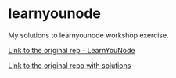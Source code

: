 # learnyounode
My solutions to learnyounode workshop exercise.

[Link to the original rep - LearnYouNode](https://github.com/workshopper/learnyounode)

[Link to the original repo with solutions](https://github.com/workshopper/learnyounode/tree/master/exercises/http_client/solution)